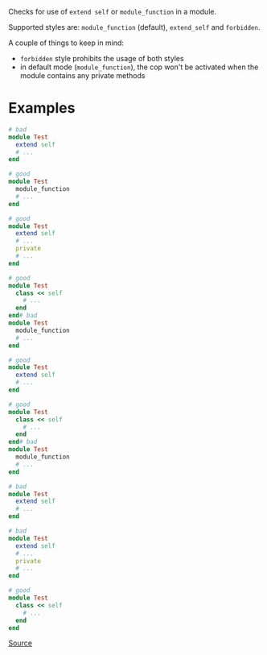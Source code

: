 
Checks for use of `extend self` or `module_function` in a module.

Supported styles are: `module_function` (default), `extend_self` and `forbidden`.

A couple of things to keep in mind:

- `forbidden` style prohibits the usage of both styles
- in default mode (`module_function`), the cop won't be activated when the module
  contains any private methods

# Examples

```ruby
# bad
module Test
  extend self
  # ...
end

# good
module Test
  module_function
  # ...
end

# good
module Test
  extend self
  # ...
  private
  # ...
end

# good
module Test
  class << self
    # ...
  end
end# bad
module Test
  module_function
  # ...
end

# good
module Test
  extend self
  # ...
end

# good
module Test
  class << self
    # ...
  end
end# bad
module Test
  module_function
  # ...
end

# bad
module Test
  extend self
  # ...
end

# bad
module Test
  extend self
  # ...
  private
  # ...
end

# good
module Test
  class << self
    # ...
  end
end
```

[Source](http://www.rubydoc.info/gems/rubocop/RuboCop/Cop/Style/ModuleFunction)